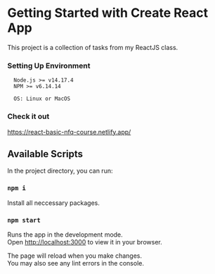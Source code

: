 # Getting Started with Create React App

This project is a collection of tasks from my ReactJS class.

### Setting Up Environment
```
  Node.js >= v14.17.4
  NPM >= v6.14.14

  OS: Linux or MacOS
```
### Check it out
https://react-basic-nfq-course.netlify.app/

## Available Scripts

In the project directory, you can run:

### `npm i`

Install all neccessary packages.

### `npm start`

Runs the app in the development mode.\
Open [http://localhost:3000](http://localhost:3000) to view it in your browser.

The page will reload when you make changes.\
You may also see any lint errors in the console.
